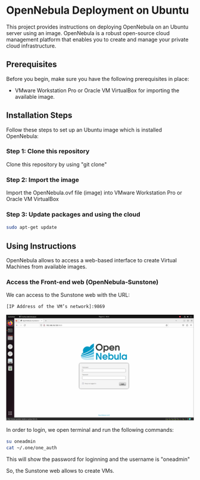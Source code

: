 # OpenNebula Deployment on Ubuntu 

This project provides instructions on deploying OpenNebula on an Ubuntu server using an image. OpenNebula is a robust open-source cloud management platform that enables you to create and manage your private cloud infrastructure.

## Prerequisites

Before you begin, make sure you have the following prerequisites in place:

- VMware Workstation Pro or Oracle VM VirtualBox for importing the available image.

## Installation Steps

Follow these steps to set up an Ubuntu image which is installed OpenNebula:

### Step 1: Clone this repository

Clone this repository by using "git clone"

### Step 2: Import the image

Import the OpenNebula.ovf file (image) into VMware Workstation Pro or Oracle VM VirtualBox

### Step 3: Update packages and using the cloud

```bash
sudo apt-get update
```

## Using Instructions

OpenNebula allows to access a web-based interface to create Virtual Machines from available images.

### Access the Front-end web (OpenNebula-Sunstone)

We can access to the Sunstone web with the URL: 

```bash
[IP Address of the VM’s network]:9869
```

![Alt text](images/frontend.png)

In order to login, we open terminal and run the following commands:

```bash
su oneadmin 
cat ~/.one/one_auth 
```

This will show the password for loginning and the username is "oneadmin"

So, the Sunstone web allows to create VMs. 
